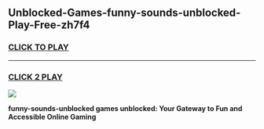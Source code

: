 
## Unblocked-Games-funny-sounds-unblocked-Play-Free-zh7f4
<h3>
<a href="https://premium76.site?title=funny-sounds-unblocked&ref=12A">CLICK TO PLAY</a></h3>
<hr>

<h3>
<a href="https://premium76.site?title=funny-sounds-unblocked&ref=12A">CLICK 2 PLAY</a>
  
</h3>

<a href="https://premium76.site?title=funny-sounds-unblocked&ref=12A"><img src="https://clearcache.store/games.png"></a>


**funny-sounds-unblocked games unblocked: Your Gateway to Fun and Accessible Online Gaming**
